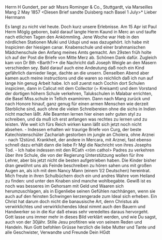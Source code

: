 Herrn H Gundert, per adr Mssrs Rominger & Co., Stuttgardt, via Marseilles 
 Mang 2 May 1857
 <Diesen Brief sandte Duisberg nach Basel 1 July>*
Lieber Herrmann

Es langt zu nicht viel heute. Doch kurz unsere Erlebnisse. Am 15 Apr ist Paul Herm Möglg geboren, bald darauf langte Herm Kaund in Merc an und taufte nach etlichen Tagen den Ankömmling. Jene Woche war Heb in den nördlichen Stationen Mulki und Udupi und was dazugehört. Ich habe mit Inspiciren der hiesigen canar. Knabenschule und einer brahmanischen Mädchenschule den Anfang meines Amts gemacht. Am 29sten früh holte ich auf der Post die Briefe von Mitte Merz ab. Schönen Dank dafür. Zugleich kam von Dr Bth <Barth?>* die Nachricht daß Joseph Weigle an den Masern verschieden sey. Bald darauf auch eine Andeutung daß noch ein Kind gefährlich darnieder liege, dachte an die unsern. Denselben Abend aber kamen auch meine instructions und die waren so reichlich daß ich nun auf lange hin genug Arbeit habe. Ich soll zuerst nach Cochin dort Schulen inspiciren, dann in Calicut mit dem Collector (= Kreisamt) und dem Vorstand der dortigen höhern Schule verkehren, Talukschulen in Malabar errichten, die Basel Miss.schule in Tellich examiniren. Dann nach Mang zurück und nach Honore hinauf, ganz genug für einen armen Menschen wie derzeit Sterbliche sind, auch ohne die vielen Schreibereien ohne die sichs in Indien nicht machen läßt. Alle Beamten lernen hier einen sehr guten styl zu schreiben, und da muß ich erst anfangen was rechtes zu lernen und zu leisten. Wie weit ich fürs Reich wirken kann läßt sich jetzt noch nicht absehen. - Indessen erhalten wir traurige Briefe von Curg, der beste Katechistenschüler Zachariah gestorben im jungle an Cholera, ohne Arznei - nach 12stünd. Krankheit, der andere in Mercara, mit Arznei, fast ebenso schnell dazu erhält dann die liebe Fr Mgl die Nachricht von ihres Josephs Tod. - Ich habe indessen mit den RCath <röm cathol> Padres zu verkehren über ihre Schule, die von der Regierung Unterstützung wollen für ihre Lehrer, aber bis jetzt nicht die besten aufgetrieben haben. Die Kinder bisher dran gewöhnt uns als Feinde beschreiben zu hören sahen uns mit großen Augen an, als ich mit dem Nancy Mann (einem 1/2 Deutschen) hereintrat. Mich freute in ihren Schulbüchern doch ein und andres Wahre vom Heiland zu finden: und unter den Knaben sind manche wohlbegabte. Gewiß ist es noch was besseres im Gehorsam mit Geld und Waaren sich herumzuschlagen, als in Eigenliebe seinen Gefühlen nachhängen, wenn sie auch auf den feinsten Schwingen kerzengerade zum Ideal sich erheben. Ein Christ hat darum doch nicht die banausische Art, denn Christus als verwirklichtes und verwirklichendes Ideal nimmt auch den Bauern und Handwerker so in die Kur daß etwas sehr veredeltes daraus hervorgeht. Gott lasse uns immer mehr in dieses Bild verklärt werden, und wie Du sagst, auch von der 30jähr. Stille Jesu profitiren wie von seinem Reden und Handeln. Nun Gott befohlen Grüsse herzlich die liebe Mutter und Tante und alle Geschwister, Verwandte und Freunde  Dein HGdt

